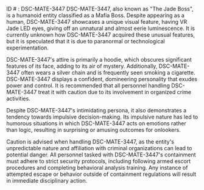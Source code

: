 ID # : DSC-MATE-3447
DSC-MATE-3447, also known as "The Jade Boss", is a humanoid entity classified as a Mafia Boss. Despite appearing as a human, DSC-MATE-3447 showcases a unique visual feature, having VR Jade LED eyes, giving off an unnatural and almost eerie luminescence. It is currently unknown how DSC-MATE-3447 acquired these unusual features, but it is speculated that it is due to paranormal or technological experimentation.

DSC-MATE-3447's attire is primarily a hoodie, which obscures significant features of its face, adding to its air of mystery. Additionally, DSC-MATE-3447 often wears a silver chain and is frequently seen smoking a cigarette. DSC-MATE-3447 displays a confident, domineering personality that exudes power and control. It is recommended that all personnel handling DSC-MATE-3447 treat it with caution due to its involvement in organized crime activities.

Despite DSC-MATE-3447's intimidating persona, it also demonstrates a tendency towards impulsive decision-making. Its impulsive nature has led to humorous situations in which DSC-MATE-3447 acts on emotions rather than logic, resulting in surprising or amusing outcomes for onlookers.

Caution is advised when handling DSC-MATE-3447, as the entity's unpredictable nature and affiliation with criminal organizations can lead to potential danger. All personnel tasked with DSC-MATE-3447's containment must adhere to strict security protocols, including following armed escort procedures and completing behavioral analysis training. Any instance of attempted escape or behavior outside of containment regulations will result in immediate disciplinary action.